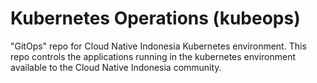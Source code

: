 # Kubernetes Operations (kubeops)
"GitOps" repo for Cloud Native Indonesia Kubernetes environment. This repo controls the applications running in the kubernetes environment available to the Cloud Native Indonesia community. 
